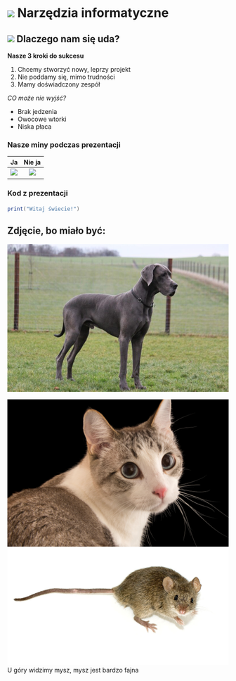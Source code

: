 # <img src='https://raw.githubusercontent.com/Tarikul-Islam-Anik/Microsoft-Teams-Animated-Emojis/master/Emojis/Objects/Laptop.png' width="32px" /> Narzędzia informatyczne 
## <img src='https://raw.githubusercontent.com/Tarikul-Islam-Anik/Microsoft-Teams-Animated-Emojis/master/Emojis/Smilies/Thinking%20Face.png' width="32px" /> Dlaczego nam się uda?
**Nasze 3 kroki do sukcesu**
 1. Chcemy stworzyć nowy, leprzy projekt
 2. Nie poddamy się, mimo trudności
 3. Mamy doświadczony zespół

*CO może nie wyjść?*
 - Brak jedzenia
 - Owocowe wtorki
 - Niska płaca

### Nasze miny podczas prezentacji
| Ja | Nie ja |
| :---: | :---: |
|<img src='https://raw.githubusercontent.com/Tarikul-Islam-Anik/Microsoft-Teams-Animated-Emojis/master/Emojis/Smilies/Angry Face.png' width="32px" />|<img src='https://raw.githubusercontent.com/Tarikul-Islam-Anik/Microsoft-Teams-Animated-Emojis/master/Emojis/Smilies/Rolling on the Floor Laughing.png' width="32px" />|

### Kod z prezentacji
``` Lua
print("Witaj świecie!")
```
## Zdjęcie, bo miało być:
![Test](animals/dog.jpg)

![Test](animals/cat.jpg)
![Test](animals/1200px-Мышь_2.jpg)
U góry widzimy mysz, mysz jest bardzo fajna
